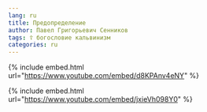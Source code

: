 ```yaml
---
lang: ru
title: Предопределение
author: Павел Григорьевич Сенников
tags: ☦ богословие кальвинизм
categories: ru
---
```



{% include embed.html url="https://www.youtube.com/embed/d8KPAnv4eNY" %}


{% include embed.html url="https://www.youtube.com/embed/jxieVh098Y0" %}
